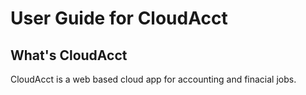 User Guide for CloudAcct
========================

What's CloudAcct
----------------

CloudAcct is a web based cloud app for accounting and finacial jobs.